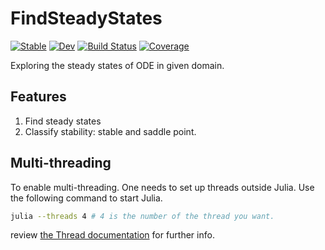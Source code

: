 # FindSteadyStates

[![Stable](https://img.shields.io/badge/docs-stable-blue.svg)](https://=.github.io/FindSteadyStates.jl/stable)
[![Dev](https://img.shields.io/badge/docs-dev-blue.svg)](https://=.github.io/FindSteadyStates.jl/dev)
[![Build Status](https://travis-ci.com/=/FindSteadyStates.jl.svg?branch=master)](https://travis-ci.com/=/FindSteadyStates.jl)
[![Coverage](https://codecov.io/gh/=/FindSteadyStates.jl/branch/master/graph/badge.svg)](https://codecov.io/gh/=/FindSteadyStates.jl)

Exploring the steady states of ODE in given domain.

## Features
1. Find steady states
2. Classify stability: stable and saddle point.


## Multi-threading

To enable multi-threading. One needs to set up threads outside Julia. Use the following command to start Julia.

```sh
julia --threads 4 # 4 is the number of the thread you want.
```
review [the Thread documentation](https://docs.julialang.org/en/v1/manual/multi-threading/) for further info.
